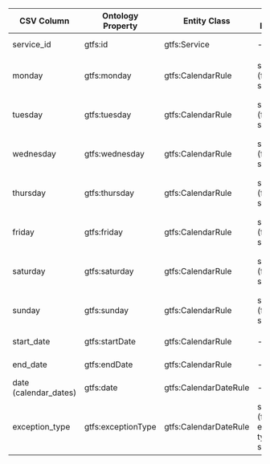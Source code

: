 | CSV Column       | Ontology Property       | Entity Class          | Related Entity Class                                      | Subject Generation                     | Join Condition                     | Datatype  | Function Name         | Function Output                                                                 |
|------------------|-------------------------|-----------------------|-----------------------------------------------------------|----------------------------------------|----------------------------|-----------|----------------------|-----------------------|
| service_id       | gtfs:id                 | gtfs:Service          | -                                                         | `http://example.org/service/{service_id}` | Primary key                        | xsd:string | -                     | -                                                                               |
| monday           | gtfs:monday             | gtfs:CalendarRule     | skos:Concept (from day scheme)                            | `http://example.org/rule/{service_id}/calendar` | service_id → Service               | -                    | mapDayAvailability    | 1 → `<http://transport.linkeddata.es/kos/day/available>`<br>0 → `<http://transport.linkeddata.es/kos/day/not-available>` |
| tuesday          | gtfs:tuesday            | gtfs:CalendarRule     | skos:Concept (from day scheme)                            | `http://example.org/rule/{service_id}/calendar`| service_id → Service  | -                    | mapDayAvailability    | 1 → `<http://transport.linkeddata.es/kos/day/available>`<br>0 → `<http://transport.linkeddata.es/kos/day/not-available>` |
| wednesday        | gtfs:wednesday          | gtfs:CalendarRule     | skos:Concept (from day scheme)                            | `http://example.org/rule/{service_id}/calendar`| service_id → Service  | -                    | mapDayAvailability    | 1 → `<http://transport.linkeddata.es/kos/day/available>`<br>0 → `<http://transport.linkeddata.es/kos/day/not-available>` |
| thursday         | gtfs:thursday           | gtfs:CalendarRule     | skos:Concept (from day scheme)                            | `http://example.org/rule/{service_id}/calendar`| service_id → Service  | -                    | mapDayAvailability    | 1 → `<http://transport.linkeddata.es/kos/day/available>`<br>0 → `<http://transport.linkeddata.es/kos/day/not-available>` |
| friday           | gtfs:friday             | gtfs:CalendarRule     | skos:Concept (from day scheme)                            | `http://example.org/rule/{service_id}/calendar`| service_id → Service  | -                    | mapDayAvailability    | 1 → `<http://transport.linkeddata.es/kos/day/available>`<br>0 → `<http://transport.linkeddata.es/kos/day/not-available>` |
| saturday         | gtfs:saturday           | gtfs:CalendarRule     | skos:Concept (from day scheme)                            | `http://example.org/rule/{service_id}/calendar`| service_id → Service  | -                    | mapDayAvailability    | 1 → `<http://transport.linkeddata.es/kos/day/available>`<br>0 → `<http://transport.linkeddata.es/kos/day/not-available>` |
| sunday           | gtfs:sunday             | gtfs:CalendarRule     | skos:Concept (from day scheme)                            | `http://example.org/rule/{service_id}/calendar`| service_id → Service  | -                    | mapDayAvailability    | 1 → `<http://transport.linkeddata.es/kos/day/available>`<br>0 → `<http://transport.linkeddata.es/kos/day/not-available>` |
| start_date       | gtfs:startDate          | gtfs:CalendarRule     | -                                                         | `http://example.org/rule/{service_id}/calendar`| service_id → Service  | xsd:date  | -                     | -                                                                               |
| end_date         | gtfs:endDate            | gtfs:CalendarRule     | -                                                         | `http://example.org/rule/{service_id}/calendar`| service_id → Service  | xsd:date  | -                     | -                                                                               |
| date (calendar_dates) | gtfs:date         | gtfs:CalendarDateRule | -                                                         | `http://example.org/rule/{service_id}/date/{date}` | service_id → Service               | xsd:date  |  -                     | -                                                                               |
| exception_type   | gtfs:exceptionType      | gtfs:CalendarDateRule | skos:Concept (from exception-type scheme)                 | `http://example.org/rule/{service_id}/date/{date}`| service_id → Service               | -                    | mapExceptionType      | 1 → `<http://transport.linkeddata.es/kos/exception-type/removed>`<br>2 → `<http://transport.linkeddata.es/kos/exception-type/added>` |
